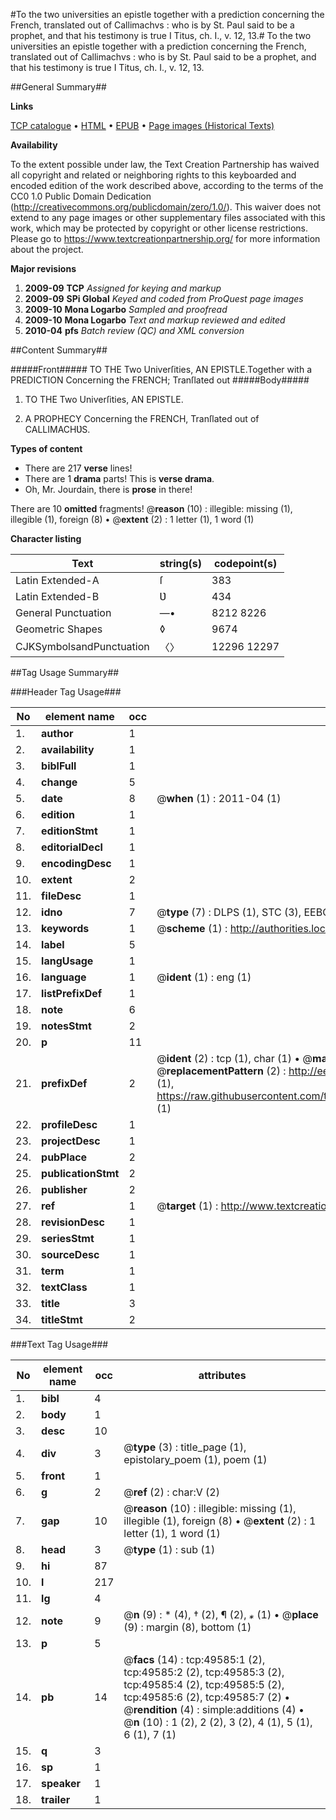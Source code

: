 #To the two universities an epistle together with a prediction concerning the French, translated out of Callimachvs : who is by St. Paul said to be a prophet, and that his testimony is true I Titus, ch. I., v. 12, 13.#
To the two universities an epistle together with a prediction concerning the French, translated out of Callimachvs : who is by St. Paul said to be a prophet, and that his testimony is true I Titus, ch. I., v. 12, 13.

##General Summary##

**Links**

[TCP catalogue](http://www.ota.ox.ac.uk/tcp/)  • 
[HTML](http://tei.it.ox.ac.uk/tcp/Texts-HTML/free/A69/A69722.html)  • 
[EPUB](http://tei.it.ox.ac.uk/tcp/Texts-EPUB/free/A69/A69722.epub) • 
[Page images (Historical Texts)](https://historicaltexts.jisc.ac.uk/eebo-11821512e)

**Availability**

To the extent possible under law, the Text Creation Partnership has waived all copyright and related or neighboring rights to this keyboarded and encoded edition of the work described above, according to the terms of the CC0 1.0 Public Domain Dedication (http://creativecommons.org/publicdomain/zero/1.0/). This waiver does not extend to any page images or other supplementary files associated with this work, which may be protected by copyright or other license restrictions. Please go to https://www.textcreationpartnership.org/ for more information about the project.

**Major revisions**

1. __2009-09__ __TCP__ *Assigned for keying and markup*
1. __2009-09__ __SPi Global__ *Keyed and coded from ProQuest page images*
1. __2009-10__ __Mona Logarbo__ *Sampled and proofread*
1. __2009-10__ __Mona Logarbo__ *Text and markup reviewed and edited*
1. __2010-04__ __pfs__ *Batch review (QC) and XML conversion*

##Content Summary##

#####Front#####
TO THE Two Univerſities, AN EPISTLE.Together with a PREDICTION Concerning the FRENCH; Tranſlated out
#####Body#####

1. TO THE Two Univerſities, AN EPISTLE.

1. A PROPHECY Concerning the FRENCH, Tranſlated out of CALLIMACHƲS.

**Types of content**

  * There are 217 **verse** lines!
  * There are 1 **drama** parts! This is **verse drama**.
  * Oh, Mr. Jourdain, there is **prose** in there!

There are 10 **omitted** fragments! 
 @__reason__ (10) : illegible: missing (1), illegible (1), foreign (8)  •  @__extent__ (2) : 1 letter (1), 1 word (1)

**Character listing**


|Text|string(s)|codepoint(s)|
|---|---|---|
|Latin Extended-A|ſ|383|
|Latin Extended-B|Ʋ|434|
|General Punctuation|—•|8212 8226|
|Geometric Shapes|◊|9674|
|CJKSymbolsandPunctuation|〈〉|12296 12297|

##Tag Usage Summary##

###Header Tag Usage###

|No|element name|occ|attributes|
|---|---|---|---|
|1.|__author__|1||
|2.|__availability__|1||
|3.|__biblFull__|1||
|4.|__change__|5||
|5.|__date__|8| @__when__ (1) : 2011-04 (1)|
|6.|__edition__|1||
|7.|__editionStmt__|1||
|8.|__editorialDecl__|1||
|9.|__encodingDesc__|1||
|10.|__extent__|2||
|11.|__fileDesc__|1||
|12.|__idno__|7| @__type__ (7) : DLPS (1), STC (3), EEBO-CITATION (1), OCLC (1), VID (1)|
|13.|__keywords__|1| @__scheme__ (1) : http://authorities.loc.gov/ (1)|
|14.|__label__|5||
|15.|__langUsage__|1||
|16.|__language__|1| @__ident__ (1) : eng (1)|
|17.|__listPrefixDef__|1||
|18.|__note__|6||
|19.|__notesStmt__|2||
|20.|__p__|11||
|21.|__prefixDef__|2| @__ident__ (2) : tcp (1), char (1)  •  @__matchPattern__ (2) : ([0-9\-]+):([0-9IVX]+) (1), (.+) (1)  •  @__replacementPattern__ (2) : http://eebo.chadwyck.com/downloadtiff?vid=$1&page=$2 (1), https://raw.githubusercontent.com/textcreationpartnership/Texts/master/tcpchars.xml#$1 (1)|
|22.|__profileDesc__|1||
|23.|__projectDesc__|1||
|24.|__pubPlace__|2||
|25.|__publicationStmt__|2||
|26.|__publisher__|2||
|27.|__ref__|1| @__target__ (1) : http://www.textcreationpartnership.org/docs/. (1)|
|28.|__revisionDesc__|1||
|29.|__seriesStmt__|1||
|30.|__sourceDesc__|1||
|31.|__term__|1||
|32.|__textClass__|1||
|33.|__title__|3||
|34.|__titleStmt__|2||


###Text Tag Usage###

|No|element name|occ|attributes|
|---|---|---|---|
|1.|__bibl__|4||
|2.|__body__|1||
|3.|__desc__|10||
|4.|__div__|3| @__type__ (3) : title_page (1), epistolary_poem (1), poem (1)|
|5.|__front__|1||
|6.|__g__|2| @__ref__ (2) : char:V (2)|
|7.|__gap__|10| @__reason__ (10) : illegible: missing (1), illegible (1), foreign (8)  •  @__extent__ (2) : 1 letter (1), 1 word (1)|
|8.|__head__|3| @__type__ (1) : sub (1)|
|9.|__hi__|87||
|10.|__l__|217||
|11.|__lg__|4||
|12.|__note__|9| @__n__ (9) : * (4), † (2), ¶ (2), *⁎* (1)  •  @__place__ (9) : margin (8), bottom (1)|
|13.|__p__|5||
|14.|__pb__|14| @__facs__ (14) : tcp:49585:1 (2), tcp:49585:2 (2), tcp:49585:3 (2), tcp:49585:4 (2), tcp:49585:5 (2), tcp:49585:6 (2), tcp:49585:7 (2)  •  @__rendition__ (4) : simple:additions (4)  •  @__n__ (10) : 1 (2), 2 (2), 3 (2), 4 (1), 5 (1), 6 (1), 7 (1)|
|15.|__q__|3||
|16.|__sp__|1||
|17.|__speaker__|1||
|18.|__trailer__|1||
